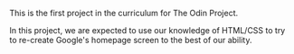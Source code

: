 This is the first project in the curriculum for The Odin Project.

In this project, we are expected to use our knowledge of HTML/CSS to try to re-create Google's homepage screen to the best of our ability.